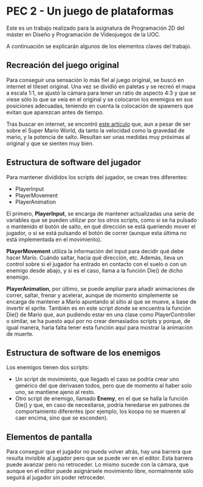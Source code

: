 # PEC 2 - Un juego de plataformas

Este es un trabajo realizado para la asignatura de Programación 2D del máster en Diseño y Programación de Videojuegos de la UOC.

A continuación se explicarán algunos de los elementos claves del trabajo.

## Recreación del juego original

Para conseguir una sensación lo más fiel al juego original, se buscó en internet el tileset original. Una vez se dividió en paletas y se recreó el mapa a escala 1:1, se ajustó la cámara para tener un ratio de aspecto 4:3 y que se viese sólo lo que se veía en el original y se colocaron los enemigos en sus posiciones adecuadas, teniendo en cuenta la colocación de spawners que evitan que aparezcan antes de tiempo.

Tras buscar en internet, se encontró [este artículo](https://blog.hamaluik.ca/posts/super-mario-world-physics/) que, aun a pesar de ser sobre el Super Mario World, da tanto la velocidad como la gravedad de mario, y la potencia de salto. Resultan ser unas medidas muy próximas al original y que se sienten muy bien.

## Estructura de software del jugador

Para mantener divididos los scripts del jugador, se crean tres diferentes:
- PlayerInput
- PlayerMovement
- PlayerAnimation

El primero, **PlayerInput**, se encarga de mantener actualizadas una serie de variables que se pueden utilizar por los otros scripts, como si se ha pulsado o mantenido el botón de salto, en qué dirección se está queriendo mover el jugador, o si se está pulsando el botón de correr (aunque esta última no está implementada en el movimiento).

**PlayerMovement** utiliza la información del input para decidir qué debe hacer Mario. Cuándo saltar, hacia qué dirección, etc. Además, lleva un control sobre si el jugador ha entrado en contacto con el suelo o con un enemigo desde abajo, y si es el caso, llama a la función Die() de dicho enemigo.

**PlayerAnimation**, por último, se puede ampliar para añadir animaciones de correr, saltar, frenar y acelerar, aunque de momento simplemente se encarga de mantener a Mario apuntando al sitio al que se mueve, a base de invertir el sprite. También es en este script donde se encuentra la función Die() de Mario que, aun pudiendo estar en una clase como PlayerController o similar, se ha puesto aquí por no crear demasiados scripts y porque, de igual manera, haría falta tener esta función aquí para mostrar la animación de muerte.

## Estructura de software de los enemigos

Los enemigos tienen dos scripts:
- Un script de movimiento, que llegado el caso se podría crear uno genérico del que derivasen todos, pero que de momento al haber solo uno, se mantiene ajeno al resto.
- Otro script de enemigo, llamado **Enemy**, en el que se halla la función Die() y que, en caso de necesitarse, podría heredarse en patrones de comportamiento diferentes (por ejemplo, los koopa no se mueren al caer encima, sino que se esconden).

## Elementos de pantalla

Para conseguir que el jugador no pueda volver atrás, hay una barrera que resulta invisible al jugador pero que se puede ver en el editor. Esta barrera puede avanzar pero no retroceder. Lo mismo sucede con la cámara, que aunque en el editor puede asignársele movimiento libre, normalmente sólo seguirá al jugador sin poder retroceder.